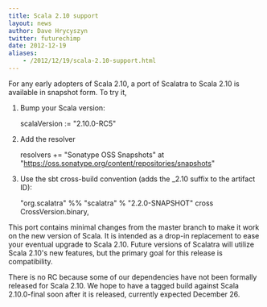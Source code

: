 ```yaml
---
title: Scala 2.10 support
layout: news
author: Dave Hrycyszyn
twitter: futurechimp
date: 2012-12-19
aliases:
    - /2012/12/19/scala-2.10-support.html
---
```


For any early adopters of Scala 2.10, a port of Scalatra to Scala 2.10
is available in snapshot form.  To try it,

<!--more-->


1) Bump your Scala version:

    scalaVersion := "2.10.0-RC5"

2) Add the resolver

    resolvers += "Sonatype OSS Snapshots" at "https://oss.sonatype.org/content/repositories/snapshots"

3) Use the sbt cross-build convention (adds the _2.10 suffix to the
artifact ID):

    "org.scalatra" %% "scalatra" % "2.2.0-SNAPSHOT" cross CrossVersion.binary,

This port contains minimal changes from the master branch to make it
work on the new version of Scala. It is intended as a drop-in
replacement to ease your eventual upgrade to Scala 2.10. Future
versions of Scalatra will utilize Scala 2.10's new features, but the
primary goal for this release is compatibility.

There is no RC because some of our dependencies have not been formally
released for Scala 2.10.  We hope to have a tagged build against Scala
2.10.0-final soon after it is released, currently expected December
26.
